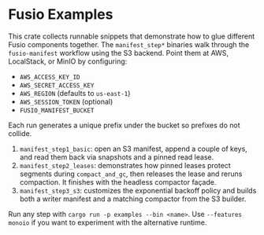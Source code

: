 # Fusio Examples

This crate collects runnable snippets that demonstrate how to glue different
Fusio components together. The `manifest_step*` binaries walk through the
`fusio-manifest` workflow using the S3 backend. Point them at AWS, LocalStack,
or MinIO by configuring:

- `AWS_ACCESS_KEY_ID`
- `AWS_SECRET_ACCESS_KEY`
- `AWS_REGION` (defaults to `us-east-1`)
- `AWS_SESSION_TOKEN` (optional)
- `FUSIO_MANIFEST_BUCKET`

Each run generates a unique prefix under the bucket so prefixes do not collide.

1. `manifest_step1_basic`: open an S3 manifest, append a couple of keys, and read
   them back via snapshots and a pinned read lease.
2. `manifest_step2_leases`: demonstrates how pinned leases protect segments
   during `compact_and_gc`, then releases the lease and reruns compaction. It
   finishes with the headless compactor façade.
3. `manifest_step3_s3`: customizes the exponential backoff policy and builds both
   a writer manifest and a matching compactor from the S3 builder.

Run any step with `cargo run -p examples --bin <name>`. Use `--features monoio`
if you want to experiment with the alternative runtime.
